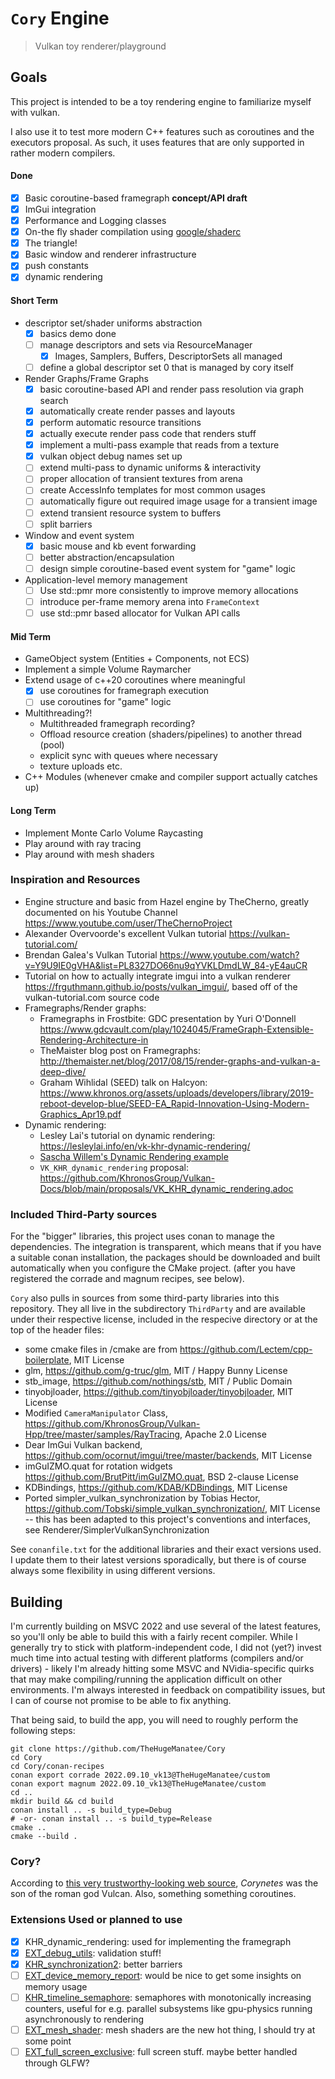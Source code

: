 # `Cory` Engine

> Vulkan toy renderer/playground

## Goals

This project is intended to be a toy rendering engine to familiarize myself with vulkan.

I also use it to test more modern C++ features such as coroutines and the executors proposal.
As such, it uses features that are only supported in rather modern compilers.

#### Done

- [x] Basic coroutine-based framegraph **concept/API draft**
- [x] ImGui integration
- [x] Performance and Logging classes
- [x] On-the fly shader compilation using [google/shaderc](https://github.com/google/shaderc)
- [x] The triangle!
- [x] Basic window and renderer infrastructure
- [x] push constants
- [x] dynamic rendering

#### Short Term

- descriptor set/shader uniforms abstraction
    - [x] basics demo done
    - [ ] manage descriptors and sets via ResourceManager
      - [x] Images, Samplers, Buffers, DescriptorSets all managed
    - [ ] define a global descriptor set 0 that is managed by cory itself
- Render Graphs/Frame Graphs
    - [x] basic coroutine-based API and render pass resolution via graph search
    - [x] automatically create render passes and layouts
    - [x] perform automatic resource transitions
    - [x] actually execute render pass code that renders stuff
    - [x] implement a multi-pass example that reads from a texture
    - [x] vulkan object debug names set up
    - [ ] extend multi-pass to dynamic uniforms & interactivity
    - [ ] proper allocation of transient textures from arena
    - [ ] create AccessInfo templates for most common usages
    - [ ] automatically figure out required image usage for a transient image
    - [ ] extend transient resource system to buffers
    - [ ] split barriers
- Window and event system
    - [x] basic mouse and kb event forwarding
    - [ ] better abstraction/encapsulation
    - [ ] design simple coroutine-based event system for "game" logic
- Application-level memory management
    - [ ] Use std::pmr more consistently to improve memory allocations
    - [ ] introduce per-frame memory arena into `FrameContext`
    - [ ] use std::pmr based allocator for Vulkan API calls

#### Mid Term

- GameObject system (Entities + Components, not ECS)
- Implement a simple Volume Raymarcher
- Extend usage of c++20 coroutines where meaningful
  - [x] use coroutines for framegraph execution
  - [ ] use coroutines for "game" logic
- Multithreading?!
    - Multithreaded framegraph recording?
    - Offload resource creation (shaders/pipelines) to another thread (pool)
    - explicit sync with queues where necessary
    - texture uploads etc.
- C++ Modules (whenever cmake and compiler support actually catches up)

#### Long Term

- Implement Monte Carlo Volume Raycasting
- Play around with ray tracing
- Play around with mesh shaders

### Inspiration and Resources

- Engine structure and basic from Hazel engine by TheCherno, greatly documented on his Youtube
  Channel https://www.youtube.com/user/TheChernoProject
- Alexander Overvoorde's excellent Vulkan tutorial https://vulkan-tutorial.com/
- Brendan Galea's Vulkan Tutorial https://www.youtube.com/watch?v=Y9U9IE0gVHA&list=PL8327DO66nu9qYVKLDmdLW_84-yE4auCR
- Tutorial on how to actually integrate imgui into a vulkan renderer https://frguthmann.github.io/posts/vulkan_imgui/,
  based off of the vulkan-tutorial.com source code
- Framegraphs/Render graphs:
    - Framegraphs in Frostbite: GDC presentation by Yuri
      O'Donnell https://www.gdcvault.com/play/1024045/FrameGraph-Extensible-Rendering-Architecture-in
    - TheMaister blog post on Framegraphs: http://themaister.net/blog/2017/08/15/render-graphs-and-vulkan-a-deep-dive/
    - Graham Wihlidal (SEED) talk on
      Halcyon: https://www.khronos.org/assets/uploads/developers/library/2019-reboot-develop-blue/SEED-EA_Rapid-Innovation-Using-Modern-Graphics_Apr19.pdf
- Dynamic rendering:
    - Lesley Lai's tutorial on dynamic rendering: https://lesleylai.info/en/vk-khr-dynamic-rendering/
    - [Sascha Willem's Dynamic Rendering example](https://github.com/SaschaWillems/Vulkan/blob/313ac10de4a765997ddf5202c599e4a0ca32c8ca/examples/dynamicrendering/dynamicrendering.cpp)
    - `VK_KHR_dynamic_rendering`
      proposal: https://github.com/KhronosGroup/Vulkan-Docs/blob/main/proposals/VK_KHR_dynamic_rendering.adoc

### Included Third-Party sources

For the "bigger" libraries, this project uses conan to manage the dependencies.
The integration is transparent, which means that if you have a suitable conan installation, the packages should be
downloaded and built automatically when you configure the CMake project. (after you have registered the corrade and
magnum recipes, see below).

`Cory` also pulls in sources from some third-party libraries into this repository. They all live in the
subdirectory `ThirdParty` and are available under their respective license, included in the respecive directory or at
the top of the header files:

- some cmake files in /cmake are from https://github.com/Lectem/cpp-boilerplate, MIT License
- glm, https://github.com/g-truc/glm, MIT / Happy Bunny License
- stb_image, https://github.com/nothings/stb, MIT / Public Domain
- tinyobjloader, https://github.com/tinyobjloader/tinyobjloader, MIT License
- Modified `CameraManipulator` Class, https://github.com/KhronosGroup/Vulkan-Hpp/tree/master/samples/RayTracing, Apache
  2.0 License
- Dear ImGui Vulkan backend, https://github.com/ocornut/imgui/tree/master/backends, MIT License
- imGuIZMO.quat for rotation widgets https://github.com/BrutPitt/imGuIZMO.quat, BSD 2-clause License
- KDBindings, https://github.com/KDAB/KDBindings, MIT License
- Ported simpler_vulkan_synchronization by Tobias Hector, https://github.com/Tobski/simple_vulkan_synchronization/, MIT License -- this has been adapted to this project's conventions and interfaces, see Renderer/SimplerVulkanSynchronization

See `conanfile.txt` for the additional libraries and their exact versions used. I update them to their latest versions
sporadically, but there is of course always some flexibility in using different versions.

## Building

I'm currently building on MSVC 2022 and use several of the latest features, so you'll only be able to build this with a
fairly recent compiler.
While I generally try to stick with platform-independent code, I did not (yet?) invest much time into actual testing
with different platforms (compilers and/or drivers) - likely I'm already hitting some MSVC and NVidia-specific quirks
that
may make compiling/running the application difficult on other environments.
I'm always interested in feedback on compatibility issues, but I can of course not promise to be able to fix anything.

That being said, to build the app, you will need to roughly perform the following steps:

```
git clone https://github.com/TheHugeManatee/Cory
cd Cory
cd Cory/conan-recipes
conan export corrade 2022.09.10_vk13@TheHugeManatee/custom
conan export magnum 2022.09.10_vk13@TheHugeManatee/custom
cd ..
mkdir build && cd build
conan install .. -s build_type=Debug
# -or- conan install .. -s build_type=Release
cmake ..
cmake --build .
```

### Cory?

According to [this very trustworthy-looking web source](http://www.talesbeyondbelief.com/roman-gods/vulcan.htm),
*Corynetes* was the son of the roman god Vulcan.
Also, something something coroutines.

### Extensions Used or planned to use

- [x] KHR_dynamic_rendering: used for implementing the framegraph
- [x] [EXT_debug_utils](https://registry.khronos.org/vulkan/specs/1.2-extensions/man/html/VK_EXT_debug_utils.html):
  validation stuff!
- [x] [KHR_synchronization2](https://registry.khronos.org/vulkan/specs/1.2-extensions/man/html/VK_KHR_synchronization2.html):
  better barriers
- [ ] [EXT_device_memory_report](https://registry.khronos.org/vulkan/specs/1.3-extensions/man/html/VK_EXT_device_memory_report.html):
  would be nice to get some insights on memory usage
- [ ] [KHR_timeline_semaphore](https://registry.khronos.org/vulkan/specs/1.3-extensions/man/html/VK_KHR_timeline_semaphore.html):
  semaphores with monotonically increasing counters, useful for e.g. parallel subsystems like gpu-physics running
  asynchronously to rendering
- [ ] [EXT_mesh_shader](https://registry.khronos.org/vulkan/specs/1.3-extensions/man/html/VK_EXT_mesh_shader.html): mesh
  shaders are the new hot thing, I should try at some point
- [ ] [EXT_full_screen_exclusive](https://registry.khronos.org/vulkan/specs/1.3-extensions/man/html/VK_EXT_full_screen_exclusive.html):
  full screen stuff. maybe better handled through GLFW?
